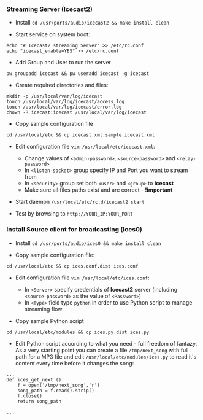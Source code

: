 ### Streaming Server (Icecast2)

- Install `cd /usr/ports/audio/icecast2 && make install clean`

- Start service on system boot:
```
echo "# Icecast2 streaming Server" >> /etc/rc.conf
echo "icecast_enable=YES" >> /etc/rc.conf
```

- Add Group and User to run the server
```
pw groupadd icecast && pw useradd icecast -g icecast
```

- Create required directories and files:
```
mkdir -p /usr/local/var/log/icecast
touch /usr/local/var/log/icecast/access.log
touch /usr/local/var/log/icecast/error.log
chown -R icecast:icecast /usr/local/var/log/icecast
```

- Copy sample configuration file
```
cd /usr/local/etc && cp icecast.xml.sample icecast.xml
```

- Edit configuration file `vim /usr/local/etc/icecast.xml`:

    - Change values of `<admin-password>`, `<source-password>` and `<relay-password>`
    - In `<listen-socket>` group specify IP and Port you want to stream from
    - In `<security>` group set both `<user>` and `<group>` to **icecast**
    - Make sure all files paths exist and are correct - **!important**


- Start daemon `/usr/local/etc/rc.d/icecast2 start`

- Test by browsing to `http://YOUR_IP:YOUR_PORT`



### Install Source client for broadcasting (Ices0)

- Install `cd /usr/ports/audio/ices0 && make install clean`

- Copy sample configuration file:
```
cd /usr/local/etc && cp ices.conf.dist ices.conf
```

- Edit configuration file `vim /usr/local/etc/ices.conf`:

    - In `<Server>` specify credentials of **Icecast2** server (including `<source-password>` as the value of `<Password>`)
    - In `<Type>` field type `python` in order to use Python script to manage streaming flow

- Copy sample Python script
```
cd /usr/local/etc/modules && cp ices.py.dist ices.py
```

- Edit Python script according to what you need - full freedom of fantazy. As a very starting point you can create a file `/tmp/next_song` with full path for a MP3 file and edit `/usr/local/etc/modules/ices.py` to read it's content every time before it changes the song:
```
...
def ices_get_next ():
    f = open('/tmp/next_song','r')
    song_path = f.read().strip()
    f.close()
    return song_path

...
```